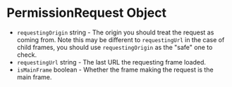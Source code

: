 # PermissionRequest Object

* `requestingOrigin` string - The origin you should treat the request as coming from. Note this may be different to `requestingUrl` in the case of child frames, you should use `requestingOrigin` as the "safe" one to check.
* `requestingUrl` string - The last URL the requesting frame loaded.
* `isMainFrame` boolean - Whether the frame making the request is the main frame.
